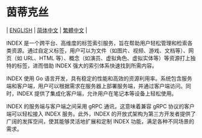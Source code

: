 # 茵蒂克丝

| [ENGLISH](./README.md) | [简体中文](#) | [繁體中文](./README.CN-TW.md) |

INDEX 是一个跨平台、高维度的标签索引服务，旨在帮助用户轻松管理和检索各类资源。通过自定义标签，用户可以为文件（如图片、视频、游戏、文档等）、网页（如 URL、HTML 等）、概念（如演员、虚拟角色、虚拟实体等）等资源打上独特的标签，进而借助 INDEX 强大的索引体系快速找到所需内容。

INDEX 使用 Go 语言开发，具有稳定的性能和高效的资源利用率。系统包含服务端和客户端，用户可以根据需求在服务器上部署服务端，并通过客户端访问。同时，INDEX 提供了集成化客户端，允许用户在笔记本等设备上轻松使用。

INDEX 的服务端与客户端之间采用 gRPC 通讯，这意味着兼容 gRPC 协议的客户端可以轻松接入 INDEX 服务。此外，INDEX 的开放式架构为第三方开发者提供了广阔的发挥空间，使其能够灵活地扩展和定制 INDEX 功能，满足各种不同场景的需求。
